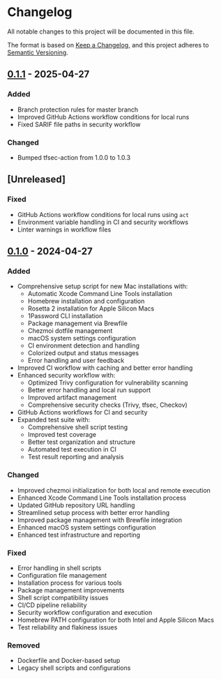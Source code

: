 # Changelog

All notable changes to this project will be documented in this file.

The format is based on [Keep a Changelog](https://keepachangelog.com/en/1.0.0/),
and this project adheres to [Semantic Versioning](https://semver.org/spec/v2.0.0.html).

## [0.1.1] - 2025-04-27

### Added
- Branch protection rules for master branch
- Improved GitHub Actions workflow conditions for local runs
- Fixed SARIF file paths in security workflow

### Changed
- Bumped tfsec-action from 1.0.0 to 1.0.3

## [Unreleased]

### Fixed
- GitHub Actions workflow conditions for local runs using `act`
- Environment variable handling in CI and security workflows
- Linter warnings in workflow files

## [0.1.0] - 2024-04-27

### Added
- Comprehensive setup script for new Mac installations with:
  - Automatic Xcode Command Line Tools installation
  - Homebrew installation and configuration
  - Rosetta 2 installation for Apple Silicon Macs
  - 1Password CLI installation
  - Package management via Brewfile
  - Chezmoi dotfile management
  - macOS system settings configuration
  - CI environment detection and handling
  - Colorized output and status messages
  - Error handling and user feedback
- Improved CI workflow with caching and better error handling
- Enhanced security workflow with:
  - Optimized Trivy configuration for vulnerability scanning
  - Better error handling and local run support
  - Improved artifact management
  - Comprehensive security checks (Trivy, tfsec, Checkov)
- GitHub Actions workflows for CI and security
- Expanded test suite with:
  - Comprehensive shell script testing
  - Improved test coverage
  - Better test organization and structure
  - Automated test execution in CI
  - Test result reporting and analysis

### Changed
- Improved chezmoi initialization for both local and remote execution
- Enhanced Xcode Command Line Tools installation process
- Updated GitHub repository URL handling
- Streamlined setup process with better error handling
- Improved package management with Brewfile integration
- Enhanced macOS system settings configuration
- Enhanced test infrastructure and reporting

### Fixed
- Error handling in shell scripts
- Configuration file management
- Installation process for various tools
- Package management improvements
- Shell script compatibility issues
- CI/CD pipeline reliability
- Security workflow configuration and execution
- Homebrew PATH configuration for both Intel and Apple Silicon Macs
- Test reliability and flakiness issues

### Removed
- Dockerfile and Docker-based setup
- Legacy shell scripts and configurations

[0.1.1]: https://github.com/buritica/dotfiles/releases/tag/v0.1.1
[0.1.0]: https://github.com/buritica/dotfiles/releases/tag/v0.1.0 